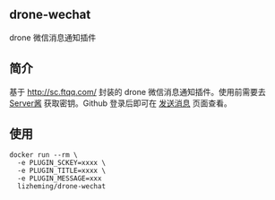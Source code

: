 ## drone-wechat

drone 微信消息通知插件

## 简介

基于 http://sc.ftqq.com/ 封装的 drone 微信消息通知插件。使用前需要去 [Server酱]( http://sc.ftqq.com/) 获取密钥。Github 登录后即可在 [发送消息](http://sc.ftqq.com/?c=code) 页面查看。

## 使用

```
docker run --rm \
  -e PLUGIN_SCKEY=xxxx \
  -e PLUGIN_TITLE=xxxx \
  -e PLUGIN_MESSAGE=xxx
  lizheming/drone-wechat
```